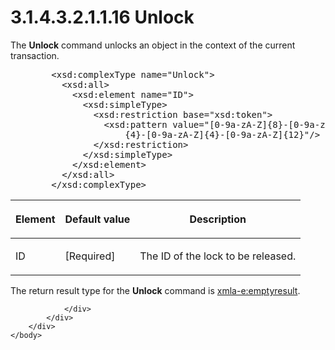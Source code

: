 <html dir="LTR" xmlns:mshelp="http://msdn.microsoft.com/mshelp" xmlns:ddue="http://ddue.schemas.microsoft.com/authoring/2003/5" xmlns:xlink="http://www.w3.org/1999/xlink" xmlns:tool="http://www.microsoft.com/tooltip">
    <head>
        <meta http-equiv="Content-Type" content="text/html; CHARSET=utf-8"></meta>
        <meta name="save" content="history"></meta>
        <title>3.1.4.3.2.1.1.16 Unlock</title>
        <xml>
            <mshelp:toctitle title="3.1.4.3.2.1.1.16 Unlock"></mshelp:toctitle>
            <mshelp:rltitle title="[MS-SSAS]: Unlock"></mshelp:rltitle>
            <mshelp:keyword index="A" term="ac71ceb5-a87a-4f07-8370-b6acf3f9a3b2"></mshelp:keyword>
            <mshelp:attr name="DCSext.ContentType" value="open specification"></mshelp:attr>
            <mshelp:attr name="AssetID" value="ac71ceb5-a87a-4f07-8370-b6acf3f9a3b2"></mshelp:attr>
            <mshelp:attr name="TopicType" value="kbRef"></mshelp:attr>
            <mshelp:attr name="DCSext.Title" value="[MS-SSAS]: Unlock" />
        </xml>
    </head>
    <body>
        <div id="header">
            <h1 class="heading">3.1.4.3.2.1.1.16 Unlock</h1>
        </div>
        <div id="mainSection">
            <div id="mainBody">
                <div id="allHistory" class="saveHistory"></div>
                <div id="sectionSection0" class="section" name="collapseableSection">
                    

<p>The <b>Unlock</b> command unlocks an object in the context
of the current transaction.</p>

<dl>
<dd>
<div><pre>   &lt;xsd:complexType name=&quot;Unlock&quot;&gt;
     &lt;xsd:all&gt;
       &lt;xsd:element name=&quot;ID&quot;&gt;
         &lt;xsd:simpleType&gt;
           &lt;xsd:restriction base=&quot;xsd:token&quot;&gt;
             &lt;xsd:pattern value=&quot;[0-9a-zA-Z]{8}-[0-9a-zA-Z]{4}-[0-9a-zA-Z]
                 {4}-[0-9a-zA-Z]{4}-[0-9a-zA-Z]{12}&quot;/&gt;
           &lt;/xsd:restriction&gt;
         &lt;/xsd:simpleType&gt;
       &lt;/xsd:element&gt;
     &lt;/xsd:all&gt;
   &lt;/xsd:complexType&gt;
</pre></div>
</dd></dl>

<table>
 <thead>
  <tr>
   <th>
   <p>Element</p>
   </th>
   <th>
   <p>Default value</p>
   </th>
   <th>
   <p>Description</p>
   </th>
  </tr>
 </thead>
 <tr>
  <td>
  <p>ID</p>
  </td>
  <td>
  <p>[Required]</p>
  </td>
  <td>
  <p>The ID of the lock to be released.</p>
  </td>
 </tr>
</table>

<p>The return result type for the <b>Unlock</b> command is <a href="e2751688-2c1a-479c-85b4-54bb909183aa.html">xmla-e:emptyresult</a>.</p>


                </div>
            </div>
        </div>
    </body>
</html>